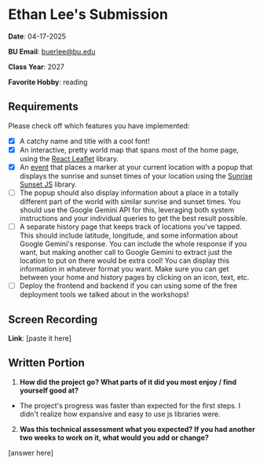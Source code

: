 # Ethan Lee's Submission
**Date**: 04-17-2025

**BU Email**: buerlee@bu.edu

**Class Year**: 2027

**Favorite Hobby**: reading

## Requirements
Please check off which features you have implemented:
- [x] A catchy name and title with a cool font!
- [x] An interactive, pretty world map that spans most of the home page, using the [React Leaflet](https://react-leaflet.js.org/) library.
- [x] An [event](https://react-leaflet.js.org/docs/example-events/) that places a marker at your current location with a popup that displays the sunrise and sunset times of your location using the [Sunrise Sunset JS](https://www.npmjs.com/package/sunrise-sunset-js) library.
- [ ] The popup should also display information about a place in a totally different part of the world with similar sunrise and sunset times. You should use the Google Gemini API for this, leveraging both system instructions and your individual queries to get the best result possible.
- [ ] A separate history page that keeps track of locations you've tapped. This should include latitude, longitude, and some information about Google Gemini's response. You can include the whole response if you want, but making another call to Google Gemini to extract just the location to put on there would be extra cool! You can display this information in whatever format you want. Make sure you can get between your home and history pages by clicking on an icon, text, etc.
- [ ] Deploy the frontend and backend if you can using some of the free deployment tools we talked about in the workshops!

## Screen Recording 
**Link**: [paste it here]

## Written Portion
1. **How did the project go? What parts of it did you most enjoy / find yourself good at?**

- The project's progress was faster than expected for the first steps. I didn't realize how expansive and easy to use js libraries were.

2. **Was this technical assessment what you expected? If you had another two weeks to work on it, what would you add or change?**

[answer here]
